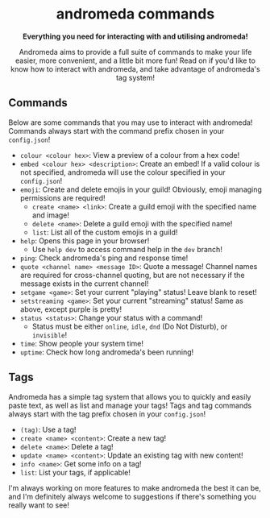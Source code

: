 <!--
  ANDROMEDA, BY GITHUB.COM/COSMOSCODES
  How to interact with andromeda!
-->

<div align="center">
  <h1 align="center">andromeda commands</h1>
  <strong>Everything you need for interacting with and utilising andromeda!</strong>
  <p align="center">Andromeda aims to provide a full suite of commands to make your life easier, more convenient, and a little bit more fun! Read on if you'd like to know how to interact with andromeda, and take advantage of andromeda's tag system!<p>
</div>

## Commands
Below are some commands that you may use to interact with andromeda! Commands always start with the command prefix chosen in your `config.json`!

- `colour <colour hex>`: View a preview of a colour from a hex code!
- `embed <colour hex> <description>`: Create an embed! If a valid colour is not specified, andromeda will use the colour specified in your `config.json`!
- `emoji`: Create and delete emojis in your guild! Obviously, emoji managing permissions are required!
  - `create <name> <link>`: Create a guild emoji with the specified name and image!
  - `delete <name>`: Delete a guild emoji with the specified name!
  - `list`: List all of the custom emojis in a guild!
- `help`: Opens this page in your browser!
  - Use `help dev` to access command help in the `dev` branch!
- `ping`: Check andromeda's ping and response time!
- `quote <channel name> <message ID>`: Quote a message! Channel names are required for cross-channel quoting, but are not necessary if the message exists in the current channel!
- `setgame <game>`: Set your current "playing" status! Leave blank to reset!
- `setstreaming <game>`: Set your current "streaming" status! Same as above, except purple is pretty!
- `status <status>`: Change your status with a command!
  - Status must be either `online`, `idle`, `dnd` (Do Not Disturb), or `invisible`!
- `time`: Show people your system time!
- `uptime`: Check how long andromeda's been running!

## Tags
Andromeda has a simple tag system that allows you to quickly and easily paste text, as well as list and manage your tags! Tags and tag commands always start with the tag prefix chosen in your `config.json`!
- `(tag)`: Use a tag!
- `create <name> <content>`: Create a new tag!
- `delete <name>`: Delete a tag!
- `update <name> <content>`: Update an existing tag with new content!
- `info <name>`: Get some info on a tag!
- `list`: List your tags, if applicable!

I'm always working on more features to make andromeda the best it can be, and I'm definitely always welcome to suggestions if there's something you really want to see!
